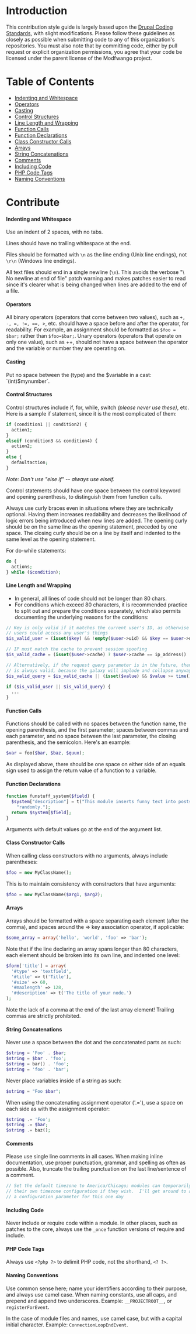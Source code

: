 Introduction
============

This contribution style guide is largely based upon the
[Drupal Coding Standards](https://www.drupal.org/coding-standards), with slight
modifications.  Please follow these guidelines as closely as possible when
submitting code to any of this organization's repositories.  You must also note
that by committing code, either by pull request or explicit organization
permissions, you agree that your code be licensed under the parent license of
the Modfwango project.

Table of Contents
=================

* [Indenting and Whitespace](#indenting-and-whitespace)
* [Operators](#operators)
* [Casting](#casting)
* [Control Structures](#control-structures)
* [Line Length and Wrapping](#line-length-and-wrapping)
* [Function Calls](#function-calls)
* [Function Declarations](#function-declarations)
* [Class Constructor Calls](#class-constructor-calls)
* [Arrays](#arrays)
* [String Concatenations](#string-concatenations)
* [Comments](#comments)
* [Including Code](#including-code)
* [PHP Code Tags](#php-code-tags)
* [Naming Conventions](#naming-conventions)

Contribute
==========

#### Indenting and Whitespace

Use an indent of 2 spaces, with no tabs.

Lines should have no trailing whitespace at the end.

Files should be formatted with `\n` as the line ending (Unix line endings), not
`\r\n` (Windows line endings).

All text files should end in a single newline (`\n`). This avoids the verbose
"\ No newline at end of file" patch warning and makes patches easier to read
since it's clearer what is being changed when lines are added to the end of a
file.

#### Operators

All binary operators (operators that come between two values), such as `+, -, =,
!=, ==, >`, etc. should have a space before and after the operator, for
readability. For example, an assignment should be formatted as `$foo = $bar;`
rather than `$foo=$bar;`. Unary operators (operators that operate on only one
value), such as ++, should not have a space between the operator and the
variable or number they are operating on.

#### Casting

Put no space between the (type) and the $variable in a cast: `(int)$mynumber`.

#### Control Structures

Control structures include if, for, while, switch *(please never use these)*,
etc. Here is a sample if statement, since it is the most complicated of them:

```php
if (condition1 || condition2) {
  action1;
}
elseif (condition3 && condition4) {
  action2;
}
else {
  defaultaction;
}
```

*Note: Don't use "else if" -- always use elseif.*

Control statements should have one space between the control keyword and opening
parenthesis, to distinguish them from function calls.

Always use curly braces even in situations where they are technically optional.
Having them increases readability and decreases the likelihood of logic errors
being introduced when new lines are added. The opening curly should be on the
same line as the opening statement, preceded by one space. The closing curly
should be on a line by itself and indented to the same level as the opening
statement.

For do-while statements:

```php
do {
  actions;
} while ($condition);
```

#### Line Length and Wrapping

* In general, all lines of code should not be longer than 80 chars.
* For conditions which exceed 80 characters, it is recommended practice to split
out and prepare the conditions separately, which also permits documenting the
underlying reasons for the conditions:

```php
// Key is only valid if it matches the current user's ID, as otherwise other
// users could access any user's things
$is_valid_user = (isset($key) && !empty($user->uid) && $key == $user->uid);

// IP must match the cache to prevent session spoofing
$is_valid_cache = (isset($user->cache) ? $user->cache == ip_address() : FALSE);

// Alternatively, if the request query parameter is in the future, then it
// is always valid, because the galaxy will implode and collapse anyway
$is_valid_query = $is_valid_cache || (isset($value) && $value >= time());

if ($is_valid_user || $is_valid_query) {
  ...
}
```

#### Function Calls

Functions should be called with no spaces between the function name, the opening
parenthesis, and the first parameter; spaces between commas and each parameter,
and no space between the last parameter, the closing parenthesis, and the
semicolon. Here's an example:

```php
$var = foo($bar, $baz, $quux);
```

As displayed above, there should be one space on either side of an equals sign
used to assign the return value of a function to a variable.

#### Function Declarations

```php
function funstuff_system($field) {
  $system["description"] = t("This module inserts funny text into posts ".
    "randomly.");
  return $system[$field];
}
```

Arguments with default values go at the end of the argument list.

#### Class Constructor Calls

When calling class constructors with no arguments, always include parentheses:

```php
$foo = new MyClassName();
```

This is to maintain consistency with constructors that have arguments:

```php
$foo = new MyClassName($arg1, $arg2);
```

#### Arrays

Arrays should be formatted with a space separating each element (after the
comma), and spaces around the => key association operator, if applicable:

```php
$some_array = array('hello', 'world', 'foo' => 'bar');
```

Note that if the line declaring an array spans longer than 80 characters, each
element should be broken into its own line, and indented one level:

```php
$form['title'] = array(
  '#type' => 'textfield',
  '#title' => t('Title'),
  '#size' => 60,
  '#maxlength' => 128,
  '#description' => t('The title of your node.')
);
```

Note the lack of a comma at the end of the last array element! Trailing commas
are strictly prohibited.

#### String Concatenations

Never use a space between the dot and the concatenated parts as such:

```php
$string = 'Foo' . $bar;
$string = $bar . 'foo';
$string = bar() . 'foo';
$string = 'foo' . 'bar';
```

Never place variables inside of a string as such:

```php
$string = "Foo $bar";
```

When using the concatenating assignment operator ('.='), use a space on each
side as with the assignment operator:

```php
$string .= 'Foo';
$string .= $bar;
$string .= baz();
```

#### Comments

Please use single line comments in all cases.  When making inline documentation,
use proper punctuation, grammar, and spelling as often as possible.  Also,
truncate the trailing punctuation on the last line/sentence of a comment.

```php
// Set the default timezone to America/Chicago; modules can temporarily set
// their own timezone configuration if they wish.  I'll get around to adding
// a configuration parameter for this one day
```

#### Including Code

Never include or require code within a module.  In other places, such as patches
to the core, always use the `_once` function versions of require and include.

#### PHP Code Tags

Always use `<?php ?>` to delimit PHP code, not the shorthand, `<? ?>`.

#### Naming Conventions

Use common sense here; name your identifiers according to their purpose, and
always use camel case. When naming constants, use all caps, and prepend and
append two underscores.  Example:  `__PROJECTROOT__`, or `registerForEvent`.

In the case of module files and names, use camel case, but with a capital
initial character.  Example:  `ConnectionLoopEndEvent`.
